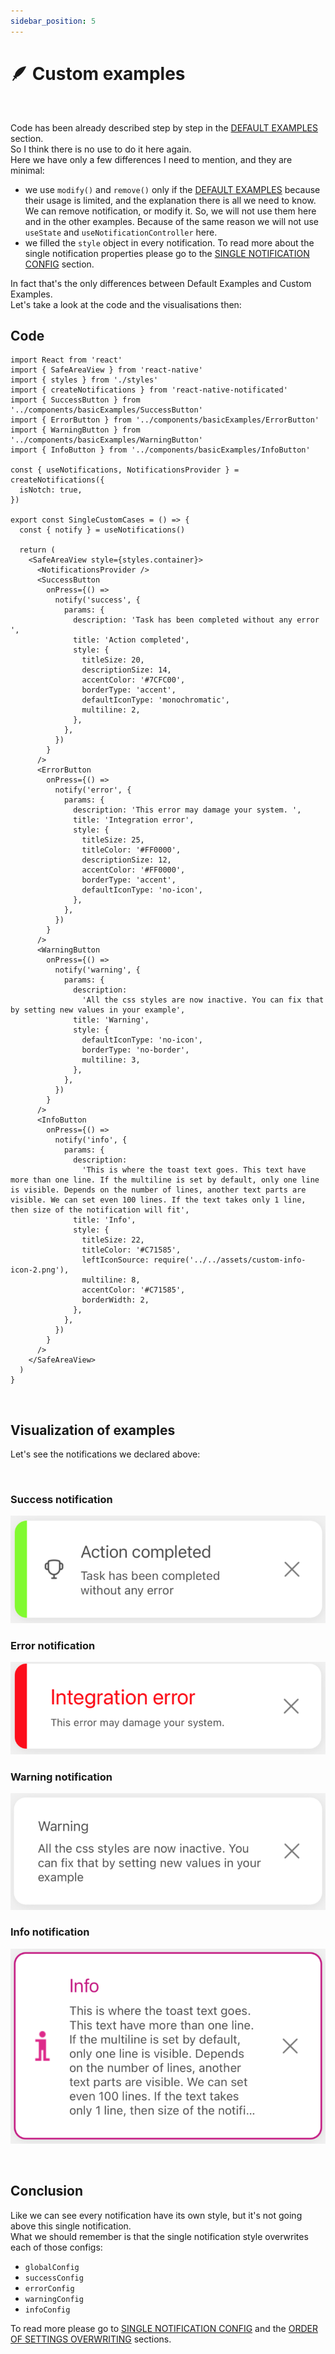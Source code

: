 ```yaml
---
sidebar_position: 5
---
```


# 🪶 Custom examples
<br/>

Code has been already described step by step in the [DEFAULT EXAMPLES](./default-examples.md) section.<br/>
So I think there is no use to do it here again.<br/>
Here we have only a few differences I need to mention, and they are minimal:

- we use `modify()` and `remove()` only if the [DEFAULT EXAMPLES](./default-examples.md) because their usage is limited, and the explanation there is all we need to know. We can remove notification, or modify it. So, we will not use them here and in the other examples. Because of the same reason we will not use `useState` and `useNotificationController` here.
- we filled the `style` object in every notification. To read more about the single notification properties please go to the [SINGLE NOTIFICATION CONFIG](../default-variants-config/props-config.md) section.
  <br/>

In fact that's the only differences between Default Examples and Custom Examples.<br/>
Let's take a look at the code and the visualisations then:


## Code

```tsx
import React from 'react'
import { SafeAreaView } from 'react-native'
import { styles } from './styles'
import { createNotifications } from 'react-native-notificated'
import { SuccessButton } from '../components/basicExamples/SuccessButton'
import { ErrorButton } from '../components/basicExamples/ErrorButton'
import { WarningButton } from '../components/basicExamples/WarningButton'
import { InfoButton } from '../components/basicExamples/InfoButton'

const { useNotifications, NotificationsProvider } = createNotifications({
  isNotch: true,
})

export const SingleCustomCases = () => {
  const { notify } = useNotifications()

  return (
    <SafeAreaView style={styles.container}>
      <NotificationsProvider />
      <SuccessButton
        onPress={() =>
          notify('success', {
            params: {
              description: 'Task has been completed without any error ',
              title: 'Action completed',
              style: {
                titleSize: 20,
                descriptionSize: 14,
                accentColor: '#7CFC00',
                borderType: 'accent',
                defaultIconType: 'monochromatic',
                multiline: 2,
              },
            },
          })
        }
      />
      <ErrorButton
        onPress={() =>
          notify('error', {
            params: {
              description: 'This error may damage your system. ',
              title: 'Integration error',
              style: {
                titleSize: 25,
                titleColor: '#FF0000',
                descriptionSize: 12,
                accentColor: '#FF0000',
                borderType: 'accent',
                defaultIconType: 'no-icon',
              },
            },
          })
        }
      />
      <WarningButton
        onPress={() =>
          notify('warning', {
            params: {
              description:
                'All the css styles are now inactive. You can fix that by setting new values in your example',
              title: 'Warning',
              style: {
                defaultIconType: 'no-icon',
                borderType: 'no-border',
                multiline: 3,
              },
            },
          })
        }
      />
      <InfoButton
        onPress={() =>
          notify('info', {
            params: {
              description:
                'This is where the toast text goes. This text have more than one line. If the multiline is set by default, only one line is visible. Depends on the number of lines, another text parts are visible. We can set even 100 lines. If the text takes only 1 line, then size of the notification will fit',
              title: 'Info',
              style: {
                titleSize: 22,
                titleColor: '#C71585',
                leftIconSource: require('../../assets/custom-info-icon-2.png'),
                multiline: 8,
                accentColor: '#C71585',
                borderWidth: 2,
              },
            },
          })
        }
      />
    </SafeAreaView>
  )
}

```

<br/>

## Visualization of examples

Let's see the notifications we declared above:

<br/>

### Success notification

![Success](../../../assets/success-custom.png)

### Error notification

![Error](../../../assets/error-custom.png)

### Warning notification

![Warning](../../../assets/warning-custom.png)

### Info notification

![Info](../../../assets/info-custom.png)


<br/>

## Conclusion

Like we can see every notification have its own style, but it's not going above this single notification. <br/>
What we should remember is that the single notification style overwrites each of those configs:

- `globalConfig`
- `successConfig`
- `errorConfig`
- `warningConfig`
- `infoConfig`

To read more please go to [SINGLE NOTIFICATION CONFIG](../default-variants-config/props-config.md) and the [ORDER OF SETTINGS OVERWRITING](../comprehensive-configuration/order-of-settings-overwriting.md) sections.
